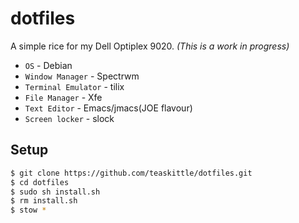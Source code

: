 # dotfiles

A simple rice for my Dell Optiplex 9020. _(This is a work in progress)_

* `OS` - Debian
* `Window Manager` - Spectrwm
* `Terminal Emulator` - tilix
* `File Manager` - Xfe
* `Text Editor` - Emacs/jmacs(JOE flavour)
* `Screen locker` - slock

## Setup
```bash
$ git clone https://github.com/teaskittle/dotfiles.git
$ cd dotfiles
$ sudo sh install.sh
$ rm install.sh
$ stow *
```

